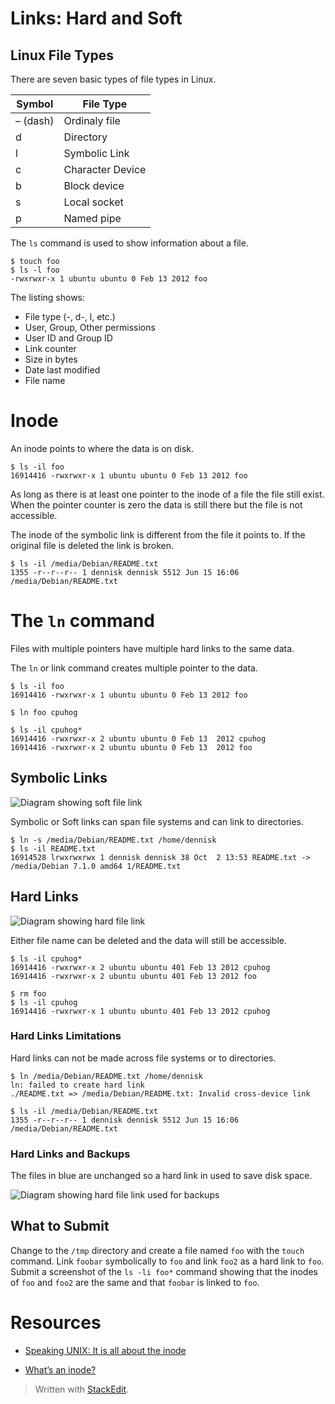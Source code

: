 <h1 id="links-hard-and-soft">Links: Hard and Soft</h1>



<h2 id="linux-file-types">Linux File Types</h2>

<p>There are seven basic types of file types in Linux.</p>

<table>
<thead>
<tr>
  <th>Symbol</th>
  <th>File Type</th>
</tr>
</thead>
<tbody><tr>
  <td>– (dash)</td>
  <td>Ordinaly file</td>
</tr>
<tr>
  <td>d</td>
  <td>Directory</td>
</tr>
<tr>
  <td>l</td>
  <td>Symbolic Link</td>
</tr>
<tr>
  <td>c</td>
  <td>Character Device</td>
</tr>
<tr>
  <td>b</td>
  <td>Block device</td>
</tr>
<tr>
  <td>s</td>
  <td>Local socket</td>
</tr>
<tr>
  <td>p</td>
  <td>Named pipe</td>
</tr>
</tbody></table>


<p>The <code>ls</code> command is used to show information about a file.</p>

<pre class="prettyprint"><code class=" hljs lasso">$ touch foo
$ ls <span class="hljs-attribute">-l</span> foo
<span class="hljs-attribute">-rwxrwxr</span><span class="hljs-attribute">-x</span> <span class="hljs-number">1</span> ubuntu ubuntu <span class="hljs-number">0</span> Feb <span class="hljs-number">13</span> <span class="hljs-number">2012</span> foo</code></pre>

<p>The listing shows:</p>

<ul>
<li>File type (-, d-, l, etc.)</li>
<li>User, Group, Other permissions</li>
<li>User ID and Group ID</li>
<li>Link counter</li>
<li>Size in bytes</li>
<li>Date last modified</li>
<li>File name</li>
</ul>

<h1 id="inode">Inode</h1>

<p>An inode points to where the data is on disk.</p>



<pre class="prettyprint"><code class=" hljs lasso">$ ls <span class="hljs-attribute">-il</span> foo
<span class="hljs-number">16914416</span> <span class="hljs-attribute">-rwxrwxr</span><span class="hljs-attribute">-x</span> <span class="hljs-number">1</span> ubuntu ubuntu <span class="hljs-number">0</span> Feb <span class="hljs-number">13</span> <span class="hljs-number">2012</span> foo</code></pre>

<p>As long as there is at least one pointer to the inode of a file the file still exist. When the pointer counter is zero the data is still there but the file is not accessible.</p>

<p>The inode of the symbolic link is different from the file it points to. If the original file is deleted the link is broken.</p>

<pre class="prettyprint"><code class=" hljs brainfuck"><span class="hljs-comment">$</span> <span class="hljs-comment">ls</span> <span class="hljs-literal">-</span><span class="hljs-comment">il</span> <span class="hljs-comment">/media/Debian/README</span><span class="hljs-string">.</span><span class="hljs-comment">txt</span>
<span class="hljs-comment">1355</span> <span class="hljs-literal">-</span><span class="hljs-comment">r</span><span class="hljs-literal">-</span><span class="hljs-literal">-</span><span class="hljs-comment">r</span><span class="hljs-literal">-</span><span class="hljs-literal">-</span><span class="hljs-comment">r</span><span class="hljs-literal">-</span><span class="hljs-literal">-</span> <span class="hljs-comment">1</span> <span class="hljs-comment">dennisk</span> <span class="hljs-comment">dennisk</span> <span class="hljs-comment">5512</span> <span class="hljs-comment">Jun</span> <span class="hljs-comment">15</span> <span class="hljs-comment">16:06</span> <span class="hljs-comment">/media/Debian/README</span><span class="hljs-string">.</span><span class="hljs-comment">txt</span></code></pre>

<h1 id="the-ln-command">The <code>ln</code> command</h1>

<p>Files with multiple pointers have multiple hard links to the same data.</p>

<p>The <code>ln</code> or link command creates multiple pointer to the data.</p>

<pre class="prettyprint"><code class=" hljs lasso">$ ls <span class="hljs-attribute">-il</span> foo
<span class="hljs-number">16914416</span> <span class="hljs-attribute">-rwxrwxr</span><span class="hljs-attribute">-x</span> <span class="hljs-number">1</span> ubuntu ubuntu <span class="hljs-number">0</span> Feb <span class="hljs-number">13</span> <span class="hljs-number">2012</span> foo

$ ln foo cpuhog

$ ls <span class="hljs-attribute">-il</span> cpuhog<span class="hljs-subst">*</span>
<span class="hljs-number">16914416</span> <span class="hljs-attribute">-rwxrwxr</span><span class="hljs-attribute">-x</span> <span class="hljs-number">2</span> ubuntu ubuntu <span class="hljs-number">0</span> Feb <span class="hljs-number">13</span>  <span class="hljs-number">2012</span> cpuhog
<span class="hljs-number">16914416</span> <span class="hljs-attribute">-rwxrwxr</span><span class="hljs-attribute">-x</span> <span class="hljs-number">2</span> ubuntu ubuntu <span class="hljs-number">0</span> Feb <span class="hljs-number">13</span>  <span class="hljs-number">2012</span> foo</code></pre>

<h2 id="symbolic-links">Symbolic Links</h2>

<p><img src="https://s3.amazonaws.com/CIS126DL/Images/link-soft.png" alt="Diagram showing soft file link" title="soft link"></p>

<p>Symbolic or Soft links can span file systems and can link to directories.</p>

<pre class="prettyprint"><code class=" hljs avrasm">$ ln -s /media/Debian/README<span class="hljs-preprocessor">.txt</span> /home/dennisk
$ ls -il README<span class="hljs-preprocessor">.txt</span>
<span class="hljs-number">16914528</span> lrwxrwxrwx <span class="hljs-number">1</span> dennisk dennisk <span class="hljs-number">38</span> Oct  <span class="hljs-number">2</span> <span class="hljs-number">13</span>:<span class="hljs-number">53</span> README<span class="hljs-preprocessor">.txt</span> -&gt; /media/Debian <span class="hljs-number">7.1</span><span class="hljs-number">.0</span> amd64 <span class="hljs-number">1</span>/README<span class="hljs-preprocessor">.txt</span></code></pre>

<h2 id="hard-links">Hard Links</h2>

<p><img src="https://s3.amazonaws.com/CIS126DL/Images/link-hard.png" alt="Diagram showing hard file link" title="hard link"></p>

<p>Either file name can be deleted and the data will still be accessible.</p>

<pre class="prettyprint"><code class=" hljs lasso">$ ls <span class="hljs-attribute">-il</span> cpuhog<span class="hljs-subst">*</span>
<span class="hljs-number">16914416</span> <span class="hljs-attribute">-rwxrwxr</span><span class="hljs-attribute">-x</span> <span class="hljs-number">2</span> ubuntu ubuntu <span class="hljs-number">401</span> Feb <span class="hljs-number">13</span> <span class="hljs-number">2012</span> cpuhog
<span class="hljs-number">16914416</span> <span class="hljs-attribute">-rwxrwxr</span><span class="hljs-attribute">-x</span> <span class="hljs-number">2</span> ubuntu ubuntu <span class="hljs-number">401</span> Feb <span class="hljs-number">13</span> <span class="hljs-number">2012</span> foo

$ rm foo
$ ls <span class="hljs-attribute">-il</span> cpuhog
<span class="hljs-number">16914416</span> <span class="hljs-attribute">-rwxrwxr</span><span class="hljs-attribute">-x</span> <span class="hljs-number">1</span> ubuntu ubuntu <span class="hljs-number">401</span> Feb <span class="hljs-number">13</span> <span class="hljs-number">2012</span> cpuhog</code></pre>

<h3 id="hard-links-limitations">Hard Links Limitations</h3>

<p>Hard links can not be made across file systems or to directories.</p>

<pre class="prettyprint"><code class=" hljs avrasm">$ ln /media/Debian/README<span class="hljs-preprocessor">.txt</span> /home/dennisk
<span class="hljs-label">ln:</span> failed to create hard link 
./README<span class="hljs-preprocessor">.txt</span> =&gt; /media/Debian/README<span class="hljs-preprocessor">.txt</span>: Invalid cross-device link

$ ls -il /media/Debian/README<span class="hljs-preprocessor">.txt</span>
<span class="hljs-number">1355</span> -r--r--r-- <span class="hljs-number">1</span> dennisk dennisk <span class="hljs-number">5512</span> Jun <span class="hljs-number">15</span> <span class="hljs-number">16</span>:<span class="hljs-number">06</span> /media/Debian/README<span class="hljs-preprocessor">.txt</span></code></pre>



<h3 id="hard-links-and-backups">Hard Links and Backups</h3>

<p>The files in blue are unchanged so a hard link in used to save disk space.</p>

<p><img src="https://s3.amazonaws.com/CIS126DL/Images/link-backup.png" alt="Diagram showing hard file link used for backups" title="Using hard links for backup"></p>



<h2 id="what-to-submit">What to Submit</h2>

<p>Change to the <code>/tmp</code> directory and create a file named <code>foo</code> with the <code>touch</code> command. Link <code>foobar</code> symbolically to <code>foo</code> and link <code>foo2</code> as a hard link to <code>foo</code>. Submit a screenshot of the <code>ls -li foo*</code> command showing that the inodes of <code>foo</code> and <code>foo2</code> are the same and that <code>foobar</code> is linked to <code>foo</code>.</p>

<h1 id="resources">Resources</h1>

<ul>
<li><p><a href="http://www.ibm.com/developerworks/aix/library/au-speakingunix14/" title="Speaking UNIX: It is all about the inode">Speaking UNIX: It is all about the inode</a></p></li>
<li><p><a href="http://www.linux-mag.com/id/8658/" title="What is an inode?">What’s an inode?</a></p></li>
</ul>

<!-- Links -->

<blockquote>
  <p>Written with <a href="https://stackedit.io/">StackEdit</a>.</p>
</blockquote>